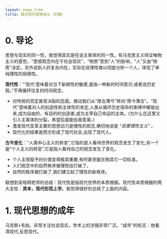 ```yaml
---
layout: page_tree
title: 西方现代思想讲义（刘擎）
---
```



# 0. 导论

思想与现实的同一性，我觉得其实是在说主客体的同一性。有马克思主义辩证唯物主义的感觉，“思想观念内在于社会现实”，“物质”受到“人”的影响，“人”又由“物质”决定。另外说到人的复杂内在，实际在说理性难以彻底分析一个人，体现了单纯理性的局限性。

**现代性**：“‘现代’意味着对当下新颖性的敏感,是指一种新的时间意识,或者说历史观。”不再循环往复的时间观念。

* 对传统的否定甚至决裂的态度。推动我们从“厚古薄今”转向“厚今薄古”。“现代”意味着对人的创造性和主体性的肯定,人类从循环历史宿命的束缚中解放出来,成为自由的、有目的的创造者,成为主宰自己命运的主体。(为什么在这里又引入主客体的分裂，希望后面能给我答案。)
* 激发现代变革主要的思想动力是理性的观念,确切地说是 *“启蒙理性主义”* 。
* 现代化的结果是西方形成了现代社会,出现了现代人。

**古今变化**：“人类中心主义的转变”,它指的是人看待世界的观念发生了变化;另一个是“个人主义的转变”,它是指人看待自己的观念发生了变化。

* 个人主观赋予的价值变得极其重要,有时甚至能压倒其它一切标准。
* 人们观念中的自然秩序被理性给打破了。
* 自然的秩序被打破了,我们建立起了理性的新秩序。

联想到吴晓明老师的总结：现代性是指现代世界的本质根据。现代性本质根据的两大支柱：**资本，现代形而上学**。我觉得很好的总结了上面的内容。


# 1. 现代思想的成年

马克斯•韦伯。非常关注社会现实，学术上的涉猎非常广泛。“成年”的标志：他看清现代,反思现代。
